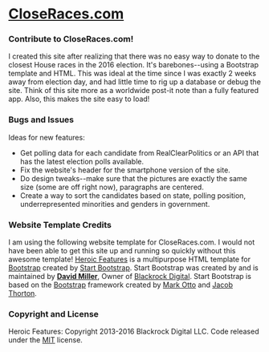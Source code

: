 # [CloseRaces.com](http://closeraces.com/)


### Contribute to CloseRaces.com!
I created this site after realizing that there was no easy way to donate to the closest House races in the 2016 election.  It's barebones--using a Bootstrap template and HTML.  This was ideal at the time since I was exactly 2 weeks away from election day, and had little time to rig up a database or debug the site.  Think of this site more as a worldwide post-it note than a fully featured app.  Also, this makes the site easy to load!

### Bugs and Issues
Ideas for new features: 
* Get polling data for each candidate from RealClearPolitics or an API that has the latest election polls available.  
* Fix the website's header for the smartphone version of the site.
* Do design tweaks--make sure that the pictures are exactly the same size (some are off right now), paragraphs are centered.
* Create a way to sort the candidates based on state, polling position, underrepresented minorities and genders in government.

### Website Template Credits
I am using the following website template for CloseRaces.com.  I would not have been able to get this site up and running so quickly without this awesome template!
[Heroic Features](http://startbootstrap.com/template-overviews/heroic-features/) is a multipurpose HTML template for [Bootstrap](http://getbootstrap.com/) created by [Start Bootstrap](http://startbootstrap.com/).
Start Bootstrap was created by and is maintained by **[David Miller](http://davidmiller.io/)**, Owner of [Blackrock Digital](http://blackrockdigital.io/).
Start Bootstrap is based on the [Bootstrap](http://getbootstrap.com/) framework created by [Mark Otto](https://twitter.com/mdo) and [Jacob Thorton](https://twitter.com/fat).

### Copyright and License

Heroic Features: Copyright 2013-2016 Blackrock Digital LLC. Code released under the [MIT](https://github.com/BlackrockDigital/startbootstrap-heroic-features/blob/gh-pages/LICENSE) license.
